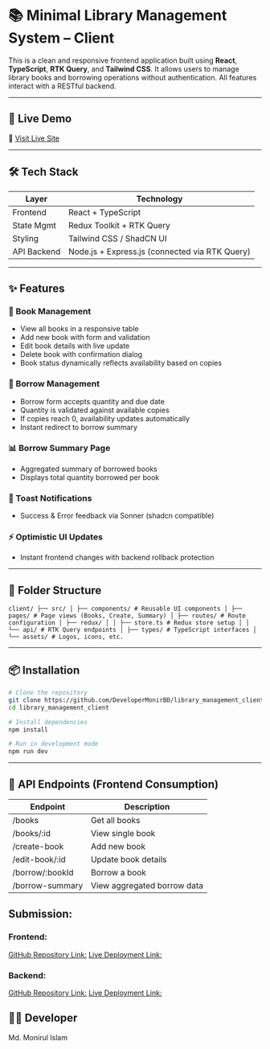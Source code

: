 # 📚 Minimal Library Management System – Client

This is a clean and responsive frontend application built using **React**, **TypeScript**, **RTK Query**, and **Tailwind CSS**. It allows users to manage library books and borrowing operations without
authentication. All features interact with a RESTful backend.

---

## 🚀 Live Demo

🔗 [Visit Live Site](https://library-management-client-psi.vercel.app)

---

## 🛠️ Tech Stack

| Layer       | Technology                                     |
| ----------- | ---------------------------------------------- |
| Frontend    | React + TypeScript                             |
| State Mgmt  | Redux Toolkit + RTK Query                      |
| Styling     | Tailwind CSS / ShadCN UI                       |
| API Backend | Node.js + Express.js (connected via RTK Query) |

---

## ✨ Features

### 📕 Book Management

-   View all books in a responsive table
-   Add new book with form and validation
-   Edit book details with live update
-   Delete book with confirmation dialog
-   Book status dynamically reflects availability based on copies

### 📘 Borrow Management

-   Borrow form accepts quantity and due date
-   Quantity is validated against available copies
-   If copies reach 0, availability updates automatically
-   Instant redirect to borrow summary

### 📊 Borrow Summary Page

-   Aggregated summary of borrowed books
-   Displays total quantity borrowed per book

### 🍞 Toast Notifications

-   Success & Error feedback via Sonner (shadcn compatible)

### ⚡ Optimistic UI Updates

-   Instant frontend changes with backend rollback protection

---

## 📁 Folder Structure
```
client/ ├── src/ │ ├── components/ # Reusable UI components │ ├── pages/ # Page views (Books, Create, Summary) │ ├── routes/ # Route configuration │ ├── redux/ │ │ ├── store.ts # Redux store setup │ │ └── api/ # RTK Query endpoints │ ├── types/ # TypeScript interfaces │ └── assets/ # Logos, icons, etc.
```

---

## 📦 Installation

```bash
# Clone the repository
git clone https://github.com/DeveloperMonirBD/library_management_client.git
cd library_management_client

# Install dependencies
npm install

# Run in development mode
npm run dev 
```

---

## 🔐 API Endpoints (Frontend Consumption)

| Endpoint     | Description                                    |
| ------------ | ------------- |
| /books | Get all books |
| /books/:id | View single book |
| /create-book | Add new book |
| /edit-book/:id | Update book details |
| /borrow/:bookId | Borrow a book |
| /borrow-summary | View aggregated borrow data |

## Submission:

### Frontend:
[GitHub Repository Link:](https://github.com/DeveloperMonirBD/library_management_client)
[Live Deployment Link:](https://library-management-client-psi.vercel.app)

### Backend:
[GitHub Repository Link:](https://github.com/DeveloperMonirBD/library_management_api)
[Live Deployment Link:](https://library-management-api-a4.vercel.app)


## 👨‍💻 Developer
Md. Monirul Islam
